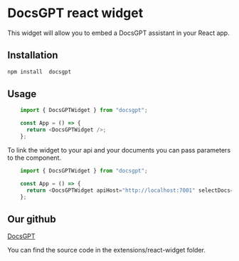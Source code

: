 # DocsGPT react widget


This widget will allow you to embed a DocsGPT assistant in your React app.

## Installation

```bash
npm install  docsgpt
```

## Usage

```javascript
    import { DocsGPTWidget } from "docsgpt";

    const App = () => {
      return <DocsGPTWidget />;
    };
```

To link the widget to your api and your documents you can pass parameters to the <DocsGPTWidget /> component.

```javascript
    import { DocsGPTWidget } from "docsgpt";

    const App = () => {
      return <DocsGPTWidget apiHost="http://localhost:7001" selectDocs='default' apiKey=''/>;
    };
```


## Our github

[DocsGPT](https://github.com/arc53/DocsGPT)

You can find the source code in the extensions/react-widget folder.

